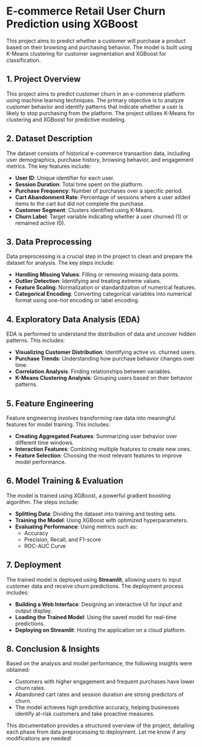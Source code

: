# E-commerce Retail User Churn Prediction using XGBoost
This project aims to predict whether a customer will purchase a product based on their browsing and purchasing behavior. The model is built using K-Means clustering for customer segmentation and XGBoost for classification.

## 1. Project Overview
This project aims to predict customer churn in an e-commerce platform using machine learning techniques. The primary objective is to analyze customer behavior and identify patterns that indicate whether a user is likely to stop purchasing from the platform. The project utilizes K-Means for clustering and XGBoost for predictive modeling.

## 2. Dataset Description
The dataset consists of historical e-commerce transaction data, including user demographics, purchase history, browsing behavior, and engagement metrics. The key features include:
- **User ID**: Unique identifier for each user.
- **Session Duration**: Total time spent on the platform.
- **Purchase Frequency**: Number of purchases over a specific period.
- **Cart Abandonment Rate**: Percentage of sessions where a user added items to the cart but did not complete the purchase.
- **Customer Segment**: Clusters identified using K-Means.
- **Churn Label**: Target variable indicating whether a user churned (1) or remained active (0).

## 3. Data Preprocessing
Data preprocessing is a crucial step in the project to clean and prepare the dataset for analysis. The key steps include:
- **Handling Missing Values**: Filling or removing missing data points.
- **Outlier Detection**: Identifying and treating extreme values.
- **Feature Scaling**: Normalization or standardization of numerical features.
- **Categorical Encoding**: Converting categorical variables into numerical format using one-hot encoding or label encoding.

## 4. Exploratory Data Analysis (EDA)
EDA is performed to understand the distribution of data and uncover hidden patterns. This includes:
- **Visualizing Customer Distribution**: Identifying active vs. churned users.
- **Purchase Trends**: Understanding how purchase behavior changes over time.
- **Correlation Analysis**: Finding relationships between variables.
- **K-Means Clustering Analysis**: Grouping users based on their behavior patterns.

## 5. Feature Engineering
Feature engineering involves transforming raw data into meaningful features for model training. This includes:
- **Creating Aggregated Features**: Summarizing user behavior over different time windows.
- **Interaction Features**: Combining multiple features to create new ones.
- **Feature Selection**: Choosing the most relevant features to improve model performance.

## 6. Model Training & Evaluation
The model is trained using XGBoost, a powerful gradient boosting algorithm. The steps include:
- **Splitting Data**: Dividing the dataset into training and testing sets.
- **Training the Model**: Using XGBoost with optimized hyperparameters.
- **Evaluating Performance**: Using metrics such as:
  - Accuracy
  - Precision, Recall, and F1-score
  - ROC-AUC Curve

## 7. Deployment
The trained model is deployed using **Streamlit**, allowing users to input customer data and receive churn predictions. The deployment process includes:
- **Building a Web Interface**: Designing an interactive UI for input and output display.
- **Loading the Trained Model**: Using the saved model for real-time predictions.
- **Deploying on Streamlit**: Hosting the application on a cloud platform.

## 8. Conclusion & Insights
Based on the analysis and model performance, the following insights were obtained:
- Customers with higher engagement and frequent purchases have lower churn rates.
- Abandoned cart rates and session duration are strong predictors of churn.
- The model achieves high predictive accuracy, helping businesses identify at-risk customers and take proactive measures.

This documentation provides a structured overview of the project, detailing each phase from data preprocessing to deployment. Let me know if any modifications are needed!

